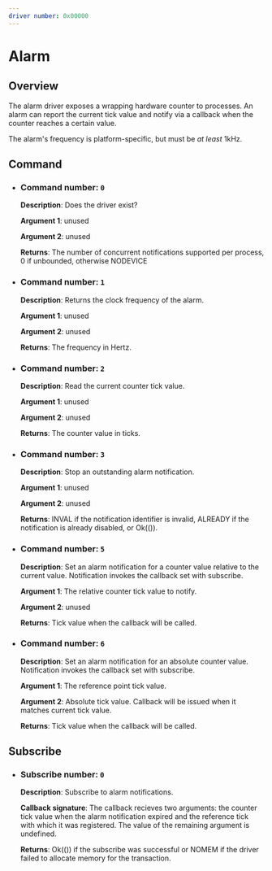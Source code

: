 ```yaml
---
driver number: 0x00000
---
```


# Alarm

## Overview

The alarm driver exposes a wrapping hardware counter to processes. An alarm can
report the current tick value and notify via a callback when the counter reaches
a certain value.

The alarm's frequency is platform-specific, but must be _at least_ 1kHz.

## Command

  * ### Command number: `0`

    **Description**: Does the driver exist?

    **Argument 1**: unused

    **Argument 2**: unused

    **Returns**: The number of concurrent notifications supported per process,
    0 if unbounded, otherwise NODEVICE

  * ### Command number: `1`

    **Description**: Returns the clock frequency of the alarm.

    **Argument 1**: unused

    **Argument 2**: unused

    **Returns**: The frequency in Hertz.

  * ### Command number: `2`

    **Description**: Read the current counter tick value.

    **Argument 1**: unused

    **Argument 2**: unused

    **Returns**: The counter value in ticks.

  * ### Command number: `3`

    **Description**: Stop an outstanding alarm notification.

    **Argument 1**: unused

    **Argument 2**: unused

    **Returns**: INVAL if the notification identifier is invalid, ALREADY if
    the notification is already disabled, or Ok(()).

  * ### Command number: `5`

    **Description**: Set an alarm notification for a counter value relative to the current value.
    Notification invokes the callback set with subscribe.

    **Argument 1**: The relative counter tick value to notify.

    **Argument 2**: unused

    **Returns**: Tick value when the callback will be called.

  * ### Command number: `6`

    **Description**: Set an alarm notification for an absolute counter value.
    Notification invokes the callback set with subscribe.

    **Argument 1**: The reference point tick value.

    **Argument 2**: Absolute tick value. Callback will be issued
    when it matches current tick value.

    **Returns**: Tick value when the callback will be called.

## Subscribe

  * ### Subscribe number: `0`

    **Description**: Subscribe to alarm notifications.

    **Callback signature**: The callback recieves two arguments: the counter
    tick value when the alarm notification expired and the reference
    tick with which it was registered. The value of the remaining argument is
    undefined.

    **Returns**: Ok(()) if the subscribe was successful or NOMEM if the
    driver failed to allocate memory for the transaction.

